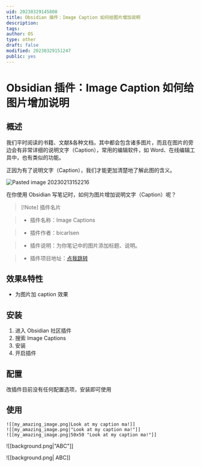```yaml
---
uid: 20230329145808
title: Obsidian 插件：Image Caption 如何给图片增加说明
description:
tags:
author: OS
type: other
draft: false
modified: 20230329151247
public: yes
---
```


# Obsidian 插件：Image Caption 如何给图片增加说明

## 概述

我们平时阅读的书籍、文献&各种文档，其中都会包含诸多图片，而且在图片的旁边会有非常详细的说明文字（Caption），常用的编辑软件，如 Word、在线编辑工具中，也有类似的功能。

正因为有了说明文字（Caption），我们才能更加清楚地了解此图的含义。

![Pasted image 20230213152216](https://s1.vika.cn/space/2023/03/15/4a349caf6a5c40228b55c3e256592da8)

在你使用 Obsidian 写笔记时，如何为图片增加说明文字（Caption）呢？

> [!Note] 插件名片

> -   插件名称：Image Captions

> -   插件作者：bicarlsen

> -   插件说明：为你笔记中的图片添加标题、说明。

> -   插件项目地址：[点我跳转](https://github.com/bicarlsen/obsidian_image_caption)

## 效果&特性

-   为图片加 caption 效果

## 安装

1. 进入 Obsidian 社区插件
2. 搜索 Image Captions
3. 安装
4. 开启插件

## 配置

改插件目前没有任何配置选项，安装即可使用

## 使用

```语法
![[my_amazing_image.png|Look at my caption ma!]]
![[my_amazing_image.png|"Look at my caption ma!"]]
![[my_amazing_image.png|50x50 "Look at my caption ma!"]]

```

![[background.png|"ABC"]]

![[background.png| ABC]]
